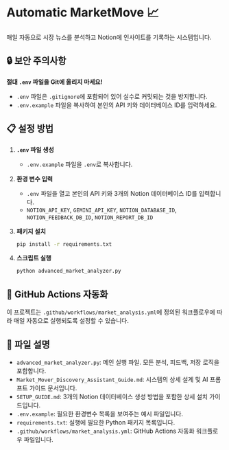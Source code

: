 # Automatic MarketMove 📈

매일 자동으로 시장 뉴스를 분석하고 Notion에 인사이트를 기록하는 시스템입니다.

## 🔒 보안 주의사항

**절대 `.env` 파일을 Git에 올리지 마세요!**

- `.env` 파일은 `.gitignore`에 포함되어 있어 실수로 커밋되는 것을 방지합니다.
- `.env.example` 파일을 복사하여 본인의 API 키와 데이터베이스 ID를 입력하세요.

## 📋 설정 방법

1.  **`.env` 파일 생성**

    - `.env.example` 파일을 `.env`로 복사합니다.

2.  **환경 변수 입력**

    - `.env` 파일을 열고 본인의 API 키와 3개의 Notion 데이터베이스 ID를 입력합니다.
    - `NOTION_API_KEY`, `GEMINI_API_KEY`, `NOTION_DATABASE_ID`, `NOTION_FEEDBACK_DB_ID`, `NOTION_REPORT_DB_ID`

3.  **패키지 설치**

    ```bash
    pip install -r requirements.txt
    ```

4.  **스크립트 실행**
    ```bash
    python advanced_market_analyzer.py
    ```

## 🚀 GitHub Actions 자동화

이 프로젝트는 `.github/workflows/market_analysis.yml`에 정의된 워크플로우에 따라 매일 자동으로 실행되도록 설정할 수 있습니다.

## 📝 파일 설명

- `advanced_market_analyzer.py`: 메인 실행 파일. 모든 분석, 피드백, 저장 로직을 포함합니다.
- `Market_Mover_Discovery_Assistant_Guide.md`: 시스템의 상세 설계 및 AI 프롬프트 가이드 문서입니다.
- `SETUP_GUIDE.md`: 3개의 Notion 데이터베이스 생성 방법을 포함한 상세 설치 가이드입니다.
- `.env.example`: 필요한 환경변수 목록을 보여주는 예시 파일입니다.
- `requirements.txt`: 실행에 필요한 Python 패키지 목록입니다.
- `.github/workflows/market_analysis.yml`: GitHub Actions 자동화 워크플로우 파일입니다.

